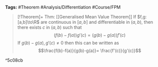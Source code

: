**Tags:** #Theorem #Analysis/Differentiation #Course/FPM 

> [!Theorem]+ Thm: [[Generalised Mean Value Theorem]]
> If $f,g:[a,b]\to\R$ are continuous in $[a,b]$ and differentiable in $(a,b)$, then there exists $c$ in $(a,b)$ such that
> $$(f(b)-f(a))g'(c)=(g(b)-g(a))f'(c)$$
> If $g(b)-g(a),\,g'(c)\ne 0$ then this can be written as
> $$\frac{f(b)-f(a)}{g(b)-g(a)}= \frac{f'(c)}{g'(c)}$$

^5c08cb

